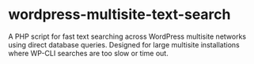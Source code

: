 # wordpress-multisite-text-search
A PHP script for fast text searching across WordPress multisite networks using direct database queries. Designed for large multisite installations where WP-CLI searches are too slow or time out.
